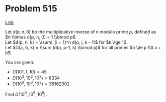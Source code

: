 # Problem 515

[Link](https://projecteuler.net/problem=515)

Let $d(p, n, 0)$ be the multiplicative inverse of $n$ modulo prime $p$, defined as $n \\times d(p, n, 0) = 1 \\bmod p$.  
Let $d(p, n, k) = \\sum\_{i = 1}^n d(p, i, k - 1)$ for $k \\ge 1$.  
Let $D(a, b, k) = \\sum (d(p, p-1, k) \\bmod p)$ for all primes $a \\le p \\lt a + b$.

You are given:

*   $D(101,1,10) = 45$
*   $D(10^3,10^2,10^2) = 8334$
*   $D(10^6,10^3,10^3) = 38162302$

Find $D(10^9,10^5,10^5)$.
